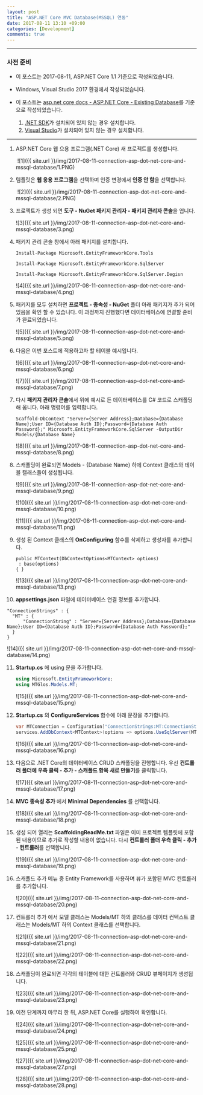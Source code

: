 ```yaml
---
layout: post
title: "ASP.NET Core MVC Database(MSSQL) 연동"
date: 2017-08-11 13:10 +09:00
categories: [Development]
comments: true
---
```


---

### 사전 준비

* 이 포스트는 2017-08-11, ASP.NET Core 1.1 기준으로 작성되었습니다.
* Windows, Visual Studio 2017 환경에서 작성되었습니다.
* 이 포스트는 [asp.net core docs - ASP.NET Core - Existing Database](https://docs.microsoft.com/ko-kr/ef/core/get-started/aspnetcore/existing-db)를 기준으로 작성되었습니다.

  1. [.NET SDK](https://www.microsoft.com/net/core#windowscmd)가 설치되어 있지 않는 경우 설치합니다.
  2. [Visual Studio](https://www.visualstudio.com/thank-you-downloading-visual-studio/?sku=community&rel=15)가 설치되어 있지 않는 경우 설치합니다.

---

1. ASP.NET Core 웹 으용 프로그램(.NET Core) 새 프로젝트를 생성합니다.

   ​	![1]({{ site.url }}/img/2017-08-11-connection-asp-dot-net-core-and-mssql-database/1.PNG)

2. 템플릿은 **웹 응용 프로그램**을 선택하며 인증 변경에서 **인증 안 함**을 선택합니다.

   ​	![2]({{ site.url }}/img/2017-08-11-connection-asp-dot-net-core-and-mssql-database/2.PNG)

3. 프로젝트가 생성 되면 **도구 - NuGet 패키지 관리자 - 패키지 관리자 콘솔**을 엽니다.

   ![3]({{ site.url }}/img/2017-08-11-connection-asp-dot-net-core-and-mssql-database/3.png)

4. 패키지 관리 콘솔 창에서 아래 패키지를 설치합니다.

   ```
   Install-Package Microsoft.EntityFrameworkCore.Tools

   Install-Package Microsoft.EntityFrameworkCore.SqlServer

   Install-Package Microsoft.EntityFrameworkCore.SqlServer.Degisn
   ```

   ![4]({{ site.url }}/img/2017-08-11-connection-asp-dot-net-core-and-mssql-database/4.png)

5. 패키지를 모두 설치하면 **프로젝트 - 종속성 - NuGet** 폴더 아래 패키지가 추가 되어있음을 확인 할 수 있습니다. 이 과정까지 진행했다면 데이터베이스에 연결할 준비가 완료되었습니다.

   ![5]({{ site.url }}/img/2017-08-11-connection-asp-dot-net-core-and-mssql-database/5.png)

6. 다음은 이번 포스트에 적용하고자 할 테이블 예시입니다. 

   ![6]({{ site.url }}/img/2017-08-11-connection-asp-dot-net-core-and-mssql-database/6.png)

   ![7]({{ site.url }}/img/2017-08-11-connection-asp-dot-net-core-and-mssql-database/7.png)

7. 다시 **패키지 관리자 콘솔**에서 위에 예시로 든 데이터베이스를 C# 코드로 스캐폴딩해 옵니다. 아래 명령어를 입력합니다.

   ```
   Scaffold-DbContext "Server={Server Address};Database={Database Name};User ID={Database Auth ID};Password={Database Auth Password};" Microsoft.EntityFrameworkCore.SqlServer -OutputDir Models/{Database Name}
   ```

   ![8]({{ site.url }}/img/2017-08-11-connection-asp-dot-net-core-and-mssql-database/8.png)

8. 스캐폴딩이 완료되면 Models - {Database Name} 하에 Context 클래스와 테이블 캘래스들이 생성됩니다.

   ![9]({{ site.url }}/img/2017-08-11-connection-asp-dot-net-core-and-mssql-database/9.png)

   ![10]({{ site.url }}/img/2017-08-11-connection-asp-dot-net-core-and-mssql-database/10.png)

   ![11]({{ site.url }}/img/2017-08-11-connection-asp-dot-net-core-and-mssql-database/11.png)

9. 생성 된 Context 클래스의 **OnConfiguring** 함수를 삭제하고 생성자를 추가합니다.

   ```
   public MTContext(DbContextOptions<MTContext> options)
   	: base(options)
   { }
   ```

   ![13]({{ site.url }}/img/2017-08-11-connection-asp-dot-net-core-and-mssql-database/13.png)

10. **appsettings.json** 파일에 데이터베이스 연결 정보를 추가합니다.

  ```
  "ConnectionStrings" : {
  	"MT" : {
      	"ConnectionString" : "Server={Server Address};Database={Database Name};User ID={Database Auth ID};Password={Database Auth Password};"
  	}
  }
  ```

  ![14]({{ site.url }}/img/2017-08-11-connection-asp-dot-net-core-and-mssql-database/14.png)

11. **Startup.cs** 에 using 문을 추가합니다.

    ```c#
    using Microsoft.EntityFrameworkCore;
    using MTGlos.Models.MT;
    ```

    ![15]({{ site.url }}/img/2017-08-11-connection-asp-dot-net-core-and-mssql-database/15.png)

12. **Startup.cs** 의 **ConfigureServices** 함수에 아래 문장을 추가합니다.

    ```c#
    var MTConnection = Configuration["ConnectionStrings:MT:ConnectionString"];
    services.AddDbContext<MTContext>(options => options.UseSqlServer(MTConnection));
    ```

    ![16]({{ site.url }}/img/2017-08-11-connection-asp-dot-net-core-and-mssql-database/16.png)

13. 다음으로 .NET Core의 데이터베이스 CRUD 스캐폴딩을 진행합니다. 우선 **컨트롤러 폴더에 우측 클릭 - 추가 - 스캐폴드 항목 새로 만들기**를 클릭합니다.

    ![17]({{ site.url }}/img/2017-08-11-connection-asp-dot-net-core-and-mssql-database/17.png)

14. **MVC 종속성 추가** 에서 **Minimal Dependencies** 를 선택합니다.

    ![18]({{ site.url }}/img/2017-08-11-connection-asp-dot-net-core-and-mssql-database/18.png)

15. 생성 되어 열리는 **ScaffoldingReadMe.txt** 파일은 이미 프로젝트 템플릿에 포함된 내용이므로 추가로 작성할 내용이 없습니다. 다시 **컨트롤러 폴더 우측 클릭 - 추가 - 컨트롤러**를 선택합니다.

    ![19]({{ site.url }}/img/2017-08-11-connection-asp-dot-net-core-and-mssql-database/19.png)

16. 스캐폴드 추가 메뉴 중 Entity Framework를 사용하며 뷰가 포함된 MVC 컨트롤러를 추가합니다.

    ![20]({{ site.url }}/img/2017-08-11-connection-asp-dot-net-core-and-mssql-database/20.png)

17. 컨트롤러 추가 에서 모델 클래스는 Models/MT 하의 클래스를 데이터 컨텍스트 클래스는 Models/MT 하의 Context 클래스를 선택합니다.

    ![21]({{ site.url }}/img/2017-08-11-connection-asp-dot-net-core-and-mssql-database/21.png)

    ![22]({{ site.url }}/img/2017-08-11-connection-asp-dot-net-core-and-mssql-database/22.png)

18. 스캐폴딩이 완료되면 각각의 테이블에 대한 컨트롤러와 CRUD 뷰페이지가 생성됩니다.

    ![23]({{ site.url }}/img/2017-08-11-connection-asp-dot-net-core-and-mssql-database/23.png)

19. 이전 단계까지 마무리 한 뒤, ASP.NET Core를 실행하여 확인합니다.

    ![24]({{ site.url }}/img/2017-08-11-connection-asp-dot-net-core-and-mssql-database/24.png)

    ![25]({{ site.url }}/img/2017-08-11-connection-asp-dot-net-core-and-mssql-database/25.png)

    ![27]({{ site.url }}/img/2017-08-11-connection-asp-dot-net-core-and-mssql-database/27.png)

    ![28]({{ site.url }}/img/2017-08-11-connection-asp-dot-net-core-and-mssql-database/28.png)

